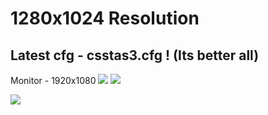 # 1280x1024 Resolution

## Latest cfg - csstas3.cfg ! (Its better all)

Monitor - 1920x1080
![](https://github.com/Stas-inside/Configs/blob/main/Screenshot%20(31).png)
![](https://github.com/Stas-inside/Configs/blob/main/Screenshot%20(25).png)

![](https://github.com/Stas-inside/Configs/blob/main/Screenshot%20(236).png)
